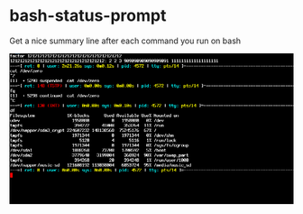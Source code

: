 # bash-status-prompt
Get a nice summary line after each command you run on bash

![Alt text](/screenshot/screenshot_1_crop.png?raw=true "")
